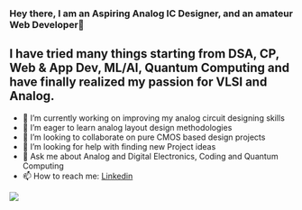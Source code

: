### Hey there, I am an Aspiring Analog IC Designer, and an amateur Web Developer👋
## I have tried many things starting from DSA, CP, Web & App Dev, ML/AI, Quantum Computing and have finally realized my passion for VLSI and Analog. 
- 🔭 I’m currently working on improving my analog circuit designing skills
- 🌱 I’m eager to learn analog layout design methodologies
- 👯 I’m looking to collaborate on pure CMOS based design projects
- 🤔 I’m looking for help with finding new Project ideas
- 💬 Ask me about Analog and Digital Electronics, Coding and Quantum Computing
- 📫 How to reach me: <a href="https://www.linkedin.com/in/arijit-saha-335a7b195/" target="_blank">Linkedin</a>


<img align="center" src="https://github-readme-stats.vercel.app/api/?username=Arijit02" />

<!--
**Arijit02/Arijit02** is a ✨ _special_ ✨ repository because its `README.md` (this file) appears on your GitHub profile.

Here are some ideas to get you started:

- 🔭 I’m currently working on ...
- 🌱 I’m currently learning ...
- 👯 I’m looking to collaborate on ...
- 🤔 I’m looking for help with ...
- 💬 Ask me about ...
- 📫 How to reach me: ...
- 😄 Pronouns: ...
- ⚡ Fun fact: ...
-->
